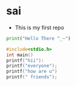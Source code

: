 # sai
- This is my first repo
```py
print("Hello There ^_~")
```
```c
#include<stdio.h>
int main()
printf("hii"):
printf("everyone");
printf("how are u")
printf(" friends");
```

